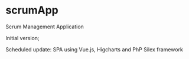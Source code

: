 # scrumApp
Scrum Management Application


Initial version;

Scheduled update: SPA using Vue.js, Higcharts and PhP Silex framework
